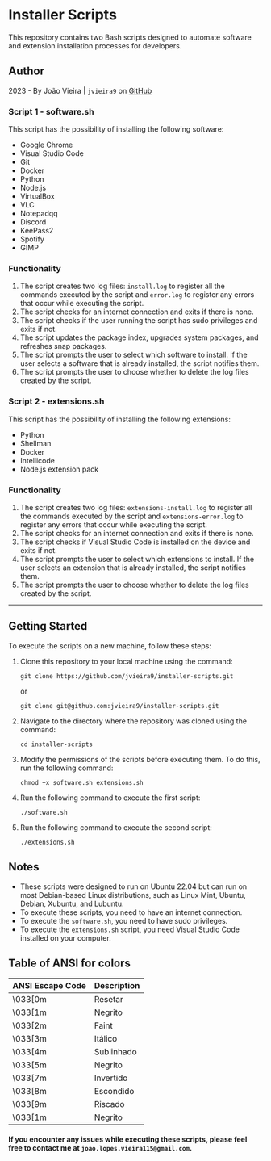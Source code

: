 # Installer Scripts

This repository contains two Bash scripts designed to automate software and extension installation processes for developers.

## Author

2023 - By João Vieira | `jvieira9` on [GitHub](https://github.com/jvieira9)

### Script 1 - software.sh

This script has the possibility of installing the following software:

- Google Chrome
- Visual Studio Code
- Git
- Docker
- Python
- Node.js
- VirtualBox
- VLC
- Notepadqq
- Discord
- KeePass2
- Spotify
- GIMP

### Functionality

1. The script creates two log files: `install.log` to register all the commands executed by the script and `error.log` to register any errors that occur while executing the script.
2. The script checks for an internet connection and exits if there is none.
3. The script checks if the user running the script has sudo privileges and exits if not.
4. The script updates the package index, upgrades system packages, and refreshes snap packages.
5. The script prompts the user to select which software to install. If the user selects a software that is already installed, the script notifies them.
6. The script prompts the user to choose whether to delete the log files created by the script.

### Script 2 - extensions.sh

This script has the possibility of installing the following extensions:

- Python
- Shellman
- Docker
- Intellicode
- Node.js extension pack 

### Functionality

1. The script creates two log files: `extensions-install.log` to register all the commands executed by the script and `extensions-error.log` to register any errors that occur while executing the script.
2. The script checks for an internet connection and exits if there is none.
3. The script checks if Visual Studio Code is installed on the device and exits if not.
4. The script prompts the user to select which extensions to install. If the user selects an extension that is already installed, the script notifies them.
5. The script prompts the user to choose whether to delete the log files created by the script.

-----------------------------------------------------------------------------------------------------------------------------------------------------------------------

## Getting Started

To execute the scripts on a new machine, follow these steps:

1. Clone this repository to your local machine using the command:

    ```
    git clone https://github.com/jvieira9/installer-scripts.git
    ```
    or
    ```
    git clone git@github.com:jvieira9/installer-scripts.git
    ```

2. Navigate to the directory where the repository was cloned using the command:

    ```
    cd installer-scripts
    ```

3. Modify the permissions of the scripts before executing them. To do this, run the following command: 

    ```
    chmod +x software.sh extensions.sh
    ```

4. Run the following command to execute the first script: 

    ```
    ./software.sh
    ```

5. Run the following command to execute the second script: 

    ```
    ./extensions.sh
    ```

## Notes

- These scripts were designed to run on Ubuntu 22.04 but can run on most Debian-based Linux distributions, such as Linux Mint, Ubuntu, Debian, Xubuntu, and Lubuntu.
- To execute these scripts, you need to have an internet connection.
- To execute the `software.sh`, you need to have sudo privileges.
- To execute the `extensions.sh` script, you need Visual Studio Code installed on your computer.

## Table of ANSI for colors

| ANSI Escape Code | Description |
| ------------- | ------------- |
| \033[0m       | Resetar       |
| \033[1m       | Negrito       |
| \033[2m	    | Faint         |
| \033[3m	    | Itálico       |
| \033[4m	    | Sublinhado    |
| \033[5m	    | Negrito       |
| \033[7m	    | Invertido     |
| \033[8m	    | Escondido     |
| \033[9m	    | Riscado       |
| \033[1m	    | Negrito       |

#### If you encounter any issues while executing these scripts, please feel free to contact me at `joao.lopes.vieira115@gmail.com`.

